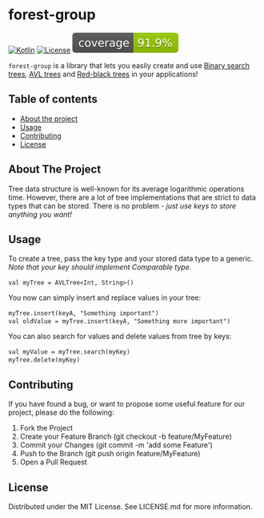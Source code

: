 # forest-group

[![Kotlin][kotlin_img]][kotlin_releases_url]
[![License][license_img]][repo_license_url]
![Coverage](.github/badges/jacoco.svg)


`forest-group` is a library that lets you easily create and use [Binary search trees](https://en.wikipedia.org/wiki/Binary_search_tree), [AVL trees](https://en.wikipedia.org/wiki/AVL_tree) and [Red-black trees](https://en.wikipedia.org/wiki/Red%E2%80%93black_tree) in your applications!



## Table of contents
- [About the project](#about-the-project)
- [Usage](#usage)
- [Contributing](#contributing)
- [License](#license)



## About The Project
Tree data structure is well-known for its average logarithmic operations time. However, there are a lot of tree implementations that are strict to data types that can be stored.
There is no problem - *just use keys to store anything you want!*



## Usage
To create a tree, pass the key type and your stored data type to a generic. *Note that your key should implement Comparable type.*

```
val myTree = AVLTree<Int, String>()
```

You now can simply insert and replace values in your tree:

```
myTree.insert(keyA, "Something important")
val oldValue = myTree.insert(keyA, "Something more important")
```

You can also search for values and delete values from tree by keys:

```
val myValue = myTree.search(myKey)
myTree.delete(myKey)
```



## Contributing
If you have found a bug, or want to propose some useful feature for our project, please do the following:
1. Fork the Project
2. Create your Feature Branch (git checkout -b feature/MyFeature)
3. Commit your Changes (git commit -m 'add some Feature')
4. Push to the Branch (git push origin feature/MyFeature)
5. Open a Pull Request



## License
Distributed under the MIT License. See LICENSE.md for more information.



<!-- Image links -->

[license_img]: https://img.shields.io/badge/license-MIT-green
[kotlin_img]: https://img.shields.io/badge/kotlin-magenta

<!-- Repo links -->

[repo_license_url]: https://github.com/spbu-coding-2023/trees-2/blob/main/LICENSE.md

<!-- Kotlin links -->

[kotlin_releases_url]: https://kotlinlang.org/docs/releases.html#release-details
